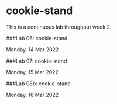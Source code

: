 # cookie-stand
This is a continuous lab throughout week 2.

###Lab 06: cookie-stand

Monday, 14 Mar 2022

###Lab 07: cookie-stand

Monday, 15 Mar 2022 

###Lab 08b: cookie-stand

Monday, 16 Mar 2022